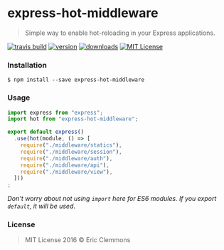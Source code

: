 # express-hot-middleware

> Simple way to enable hot-reloading in your Express applications.

[![travis build](https://img.shields.io/travis/ericclemmons/express-hot-middleware.svg)](https://travis-ci.org/ericclemmons/express-hot-middleware)
[![version](https://img.shields.io/npm/v/express-hot-middleware.svg)](http://npm.im/eexpress-hot-middleware)
[![downloads](https://img.shields.io/npm/dm/express-hot-middleware.svg)](http://npm-stat.com/charts.html?package=express-hot-middleware)
[![MIT License](https://img.shields.io/npm/l/express-hot-middleware.svg)](http://opensource.org/licenses/MIT)

### Installation

```shell
$ npm install --save express-hot-middleware
```

### Usage

```js
import express from "express";
import hot from "express-hot-middleware";

export default express()
  .use(hot(module, () => [
    require("./middleware/statics"),
    require("./middleware/session"),
    require("./middleware/auth"),
    require("./middleware/api"),
    require("./middleware/view"),
  ]))
;
```

_Don't worry about not using `import` here for ES6 modules. If you export `default`, it will be used_.


### License

> MIT License 2016 © Eric Clemmons
